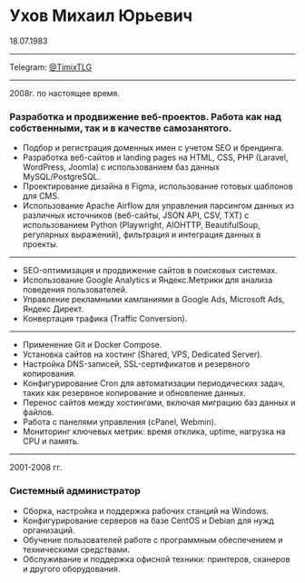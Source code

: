 # Ухов Михаил Юрьевич
18.07.1983

----

Telegram:   [@TimixTLG](https://t.me/timixtlg)

----
2008г. по настоящее время.
### Разработка и продвижение веб-проектов. Работа как над собственными, так и в качестве самозанятого.

- Подбор и регистрация доменных имен с учетом SEO и брендинга.
- Разработка веб-сайтов и landing pages на HTML, CSS, PHP (Laravel, WordPress, Joomla) с использованием баз данных MySQL/PostgreSQL.
- Проектирование дизайна в Figma, использование готовых шаблонов для CMS.
- Использование Apache Airflow для управления парсингом данных из различных источников (веб-сайты, JSON API, CSV, TXT) с использованием Python (Playwright, AIOHTTP, BeautifulSoup, регулярных выражений), фильтрация и интеграция данных в проекты.
----
- SEO-оптимизация и продвижение сайтов в поисковых системах.
- Использование Google Analytics и Яндекс.Метрики для анализа поведения пользователей.
- Управление рекламными кампаниями в Google Ads, Microsoft Ads, Яндекс Директ.
- Конвертация трафика (Traffic Conversion).
----
- Применение Git и Docker Compose.
- Установка сайтов на хостинг (Shared, VPS, Dedicated Server).
- Настройка DNS-записей, SSL-сертификатов и резервного копирования.
- Конфигурирование Cron для автоматизации периодических задач, таких как резервное копирование и обновление данных.
- Перенос сайтов между хостингами, включая миграцию баз данных и файлов.
- Работа с панелями управления (cPanel, Webmin).
- Мониторинг ключевых метрик: время отклика, uptime, нагрузка на CPU и память.
----
2001-2008 гг.
### Системный администратор

- Сборка, настройка и поддержка рабочих станций на Windows.  
- Конфигурирование серверов на базе CentOS и Debian для нужд организаций.
- Обучение пользователей работе с программным обеспечением и техническими средствами.  
- Обслуживание и поддержка офисной техники: принтеров, сканеров и другого оборудования.
